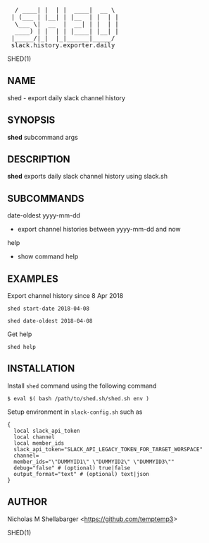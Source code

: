 
<pre>

  / ____| |  | |  ____|  __ \ 
 | (___ | |__| | |__  | |  | |
  \___ \|  __  |  __| | |  | |
  ____) | |  | | |____| |__| |
 |_____/|_|  |_|______|_____/ 
 slack.history.exporter.daily
</pre>

SHED(1)

## NAME

shed - export daily slack channel history

## SYNOPSIS

**shed** subcommand args 

## DESCRIPTION

**shed** exports daily slack channel history using slack.sh

## SUBCOMMANDS

date-oldest yyyy-mm-dd

- export channel histories between yyyy-mm-dd and now

help

- show command help

## EXAMPLES

Export channel history since 8 Apr 2018

`shed start-date 2018-04-08` 

`shed date-oldest 2018-04-08` 

Get help

`shed help`

## INSTALLATION

Install `shed` command using the following command

```
$ eval $( bash /path/to/shed.sh/shed.sh env )
```

Setup environment in `slack-config.sh` such as

```
{   
  local slack_api_token  
  local channel  
  local member_ids  
  slack_api_token="SLACK_API_LEGACY_TOKEN_FOR_TARGET_WORSPACE"  
  channel=  
  member_ids="\"DUMMYID1\" \"DUMMYID2\" \"DUMMYID3\""
  debug="false" # (optional) true|false
  output_format="text" # (optional) text|json
}  
```

## AUTHOR

Nicholas M Shellabarger &lt;<https://github.com/temptemp3>&gt;

SHED(1)



